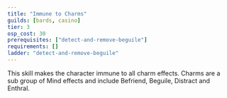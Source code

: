 ```yaml
---
title: "Immune to Charms"
guilds: [bards, casino]
tier: 3
osp_cost: 30
prerequisites: ["detect-and-remove-beguile"]
requirements: []
ladder: "detect-and-remove-beguile"
---
```

This skill makes the character immune to all charm effects. Charms are a sub group of Mind effects and include Befriend, Beguile, Distract and Enthral.